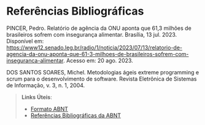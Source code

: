 # Referências Bibliográficas

PINCER, Pedro. Relatório de agência da ONU aponta que 61,3 milhões de brasileiros sofrem com insegurança alimentar. Brasília, 13 jul. 2023. Disponível em: https://www12.senado.leg.br/radio/1/noticia/2023/07/13/relatorio-de-agencia-da-onu-aponta-que-61-3-milhoes-de-brasileiros-sofrem-com-inseguranca-alimentar. Acesso em: 20 ago. 2023.

DOS SANTOS SOARES, Michel. Metodologias ágeis extreme programming e scrum para o desenvolvimento de software. Revista Eletrônica de Sistemas de Informação, v. 3, n. 1, 2004.

> **Links Úteis**:
> - [Formato ABNT](https://www.normastecnicas.com/abnt/)
> - [Referências Bibliográficas da ABNT](https://comunidade.rockcontent.com/referencia-bibliografica-abnt/)
